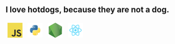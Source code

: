 ## I love hotdogs, because they are not a dog.

<span>
	<img title="JavaScript" height="40" style="padding: 5px;" src="assets//javascript.png" />
	<img title="Python"     height="40" style="padding: 5px;" src="assets/python.png" />
	<img title="Node.js"     height="40" style="padding: 5px;" src="assets//nodejs.png" />
	<img title="React.js"      height="40" style="padding: 5px;" src="assets//react.png" />
</span>
